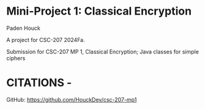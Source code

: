 # Mini-Project 1: Classical Encryption

Paden Houck

A project for CSC-207 2024Fa.

Submission for CSC-207 MP 1, Classical Encryption; Java classes for simple ciphers

# CITATIONS -

GitHub: https://github.com/HouckDev/csc-207-mp1